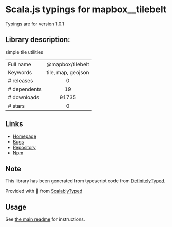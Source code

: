 
# Scala.js typings for mapbox__tilebelt

Typings are for version 1.0.1

## Library description:
simple tile utilities

|                    |                 |
| ------------------ | :-------------: |
| Full name          | @mapbox/tilebelt |
| Keywords           | tile, map, geojson |
| # releases         | 0 |
| # dependents       | 19 |
| # downloads        | 91735 |
| # stars            | 0 |

## Links
- [Homepage](https://github.com/mapbox/tilebelt)
- [Bugs](https://github.com/mapbox/tilebelt/issues)
- [Repository](https://github.com/mapbox/tilebelt)
- [Npm](https://www.npmjs.com/package/%40mapbox%2Ftilebelt)
    


## Note
This library has been generated from typescript code from [DefinitelyTyped](https://definitelytyped.org).

Provided with :purple_heart: from [ScalablyTyped](https://github.com/oyvindberg/ScalablyTyped)

## Usage
See [the main readme](../../readme.md) for instructions.


